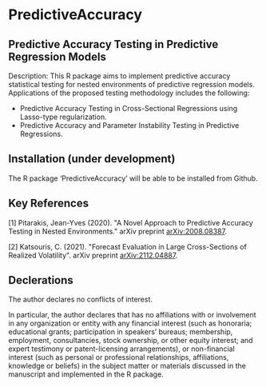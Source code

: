 # PredictiveAccuracy

## Predictive Accuracy Testing in Predictive Regression Models 

Description: This R package aims to implement predictive accuracy statistical testing for nested environments of predictive regression models. Applications of the proposed testing methodology includes the following: 

- Predictive Accuracy Testing in Cross-Sectional Regressions using Lasso-type regularization.
- Predictive Accuracy and Parameter Instability Testing in Predictive Regressions.  

## Installation (under development)

The R package ‘PredictiveAccuracy’ will be able to be installed from Github.

## Key References

[1] Pitarakis, Jean-Yves (2020). "A Novel Approach to Predictive Accuracy Testing in Nested Environments." arXiv preprint [arXiv:2008.08387](https://arxiv.org/abs/2008.08387).

[2] Katsouris, C. (2021). "Forecast Evaluation in Large Cross-Sections of Realized Volatility". arXiv preprint [arXiv:2112.04887](https://arxiv.org/abs/2112.04887).

## Declerations

The author declares no conflicts of interest.

In particular, the author declares that has no affiliations with or involvement in any organization or entity with any financial interest (such as honoraria; educational grants; participation in speakers’ bureaus; membership, employment, consultancies, stock ownership, or other equity interest; and expert testimony or patent-licensing arrangements), or non-financial interest (such as personal or professional relationships, affiliations, knowledge or beliefs) in the subject matter or materials discussed in the manuscript and implemented in the R package.
